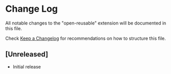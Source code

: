 # Change Log

All notable changes to the "open-reusable" extension will be documented in this file.

Check [Keep a Changelog](http://keepachangelog.com/) for recommendations on how to structure this file.

## [Unreleased]

- Initial release